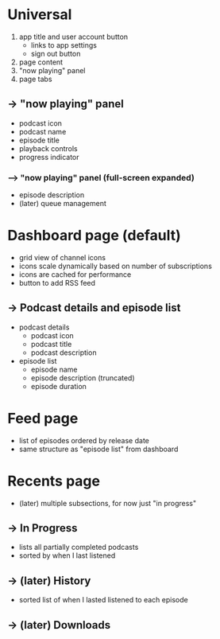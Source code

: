 # Universal

1. app title and user account button
    - links to app settings
    - sign out button
2. page content
3. "now playing" panel
4. page tabs

## -> "now playing" panel

- podcast icon
- podcast name
- episode title
- playback controls
- progress indicator

### --> "now playing" panel (full-screen expanded)

- episode description
- (later) queue management

# Dashboard page (default)

- grid view of channel icons
- icons scale dynamically based on number of subscriptions
- icons are cached for performance
- button to add RSS feed

## -> Podcast details and episode list

- podcast details
    - podcast icon
    - podcast title
    - podcast description
- episode list
    - episode name
    - episode description (truncated)
    - episode duration

# Feed page

- list of episodes ordered by release date
- same structure as "episode list" from dashboard

# Recents page

- (later) multiple subsections, for now just "in progress"

## -> In Progress

- lists all partially completed podcasts
- sorted by when I last listened

## -> (later) History

- sorted list of when I lasted listened to each episode

## -> (later) Downloads
